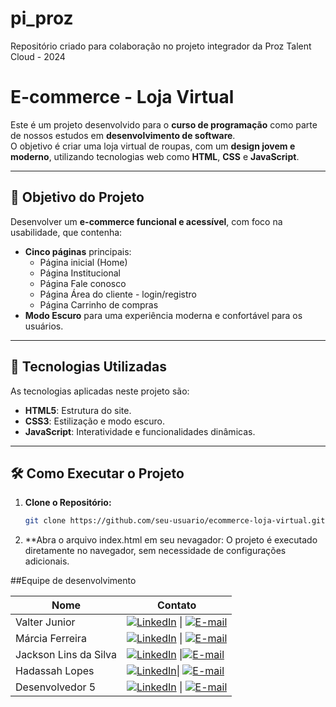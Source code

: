 # pi_proz
Repositório criado para colaboração no projeto integrador da Proz Talent Cloud - 2024 

# E-commerce  - Loja Virtual  

Este é um projeto desenvolvido para o **curso de programação** como parte de nossos estudos em **desenvolvimento de software**.  
O objetivo é criar uma loja virtual de roupas, com um **design jovem e moderno**, utilizando tecnologias web como **HTML**, **CSS** e **JavaScript**.

---

## 🎯 Objetivo do Projeto  
Desenvolver um **e-commerce funcional e acessível**, com foco na usabilidade, que contenha:  
- **Cinco páginas** principais:  
  - Página inicial (Home)  
  - Página Institucional 
  - Página Fale conosco  
  - Página Área do cliente - login/registro
  - Página Carrinho de compras   
- **Modo Escuro** para uma experiência moderna e confortável para os usuários.  

---

## 🚀 Tecnologias Utilizadas  
As tecnologias aplicadas neste projeto são:  
- **HTML5**: Estrutura do site.  
- **CSS3**: Estilização e modo escuro.  
- **JavaScript**: Interatividade e funcionalidades dinâmicas.  

---

## 🛠️ Como Executar o Projeto  

1. **Clone o Repositório:**  
   ```bash
   git clone https://github.com/seu-usuario/ecommerce-loja-virtual.git
2. **Abra o arquivo index.html em seu nevagador:
   O projeto é executado diretamente no navegador, sem necessidade de configurações adicionais.

##Equipe de desenvolvimento

   | Nome            | Contato                              |  
   |------------------|--------------------------------------|  
   | Valter Junior   |[![LinkedIn](https://img.shields.io/badge/LinkedIn-0077B5?style=for-the-badge&logo=linkedin&logoColor=white)](https://www.linkedin.com/in/https://www.linkedin.com/in/valterjunior-ads/) \| [![E-mail](https://img.shields.io/badge/-Email-000?style=for-the-badge&logo=microsoft-outlook&logoColor=007BFF)](mailto:valterjmajunior@gmail.com) |
   | Márcia Ferreira |[![LinkedIn](https://img.shields.io/badge/LinkedIn-0077B5?style=for-the-badge&logo=linkedin&logoColor=white)](https://www.linkedin.com/in/marcia-silva-de-castro-ferreira//) \| [![E-mail](https://img.shields.io/badge/-Email-000?style=for-the-badge&logo=microsoft-outlook&logoColor=007BFF)](mailto:maciasilvacf1989@gmail.com)    |
   | Jackson Lins da Silva | [![LinkedIn](https://img.shields.io/badge/LinkedIn-0077B5?style=for-the-badge&logo=linkedin&logoColor=white)](https://www.linkedin.com/in/jlinssilva/) \|[![E-mail](https://img.shields.io/badge/-Email-000?style=for-the-badge&logo=microsoft-outlook&logoColor=007BFF)](mailto:jlinssilva@gmail.com) |
   | Hadassah Lopes  | [![LinkedIn](https://img.shields.io/badge/LinkedIn-0077B5?style=for-the-badge&logo=linkedin&logoColor=white)](https://www.linkedin.com/in/SEUUSERNAME/)\| [![E-mail](https://img.shields.io/badge/-Email-000?style=for-the-badge&logo=microsoft-outlook&logoColor=007BFF)](mailto:SEUEMAIL) |
   | Desenvolvedor 5  | [![LinkedIn](https://img.shields.io/badge/LinkedIn-0077B5?style=for-the-badge&logo=linkedin&logoColor=white)](https://www.linkedin.com/in/SEUUSERNAME/) \| [![E-mail](https://img.shields.io/badge/-Email-000?style=for-the-badge&logo=microsoft-outlook&logoColor=007BFF)](mailto:SEUEMAIL)|   
